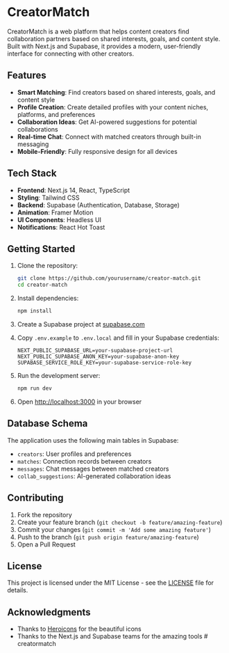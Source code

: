 # CreatorMatch

CreatorMatch is a web platform that helps content creators find collaboration partners based on shared interests, goals, and content style. Built with Next.js and Supabase, it provides a modern, user-friendly interface for connecting with other creators.

## Features

- **Smart Matching**: Find creators based on shared interests, goals, and content style
- **Profile Creation**: Create detailed profiles with your content niches, platforms, and preferences
- **Collaboration Ideas**: Get AI-powered suggestions for potential collaborations
- **Real-time Chat**: Connect with matched creators through built-in messaging
- **Mobile-Friendly**: Fully responsive design for all devices

## Tech Stack

- **Frontend**: Next.js 14, React, TypeScript
- **Styling**: Tailwind CSS
- **Backend**: Supabase (Authentication, Database, Storage)
- **Animation**: Framer Motion
- **UI Components**: Headless UI
- **Notifications**: React Hot Toast

## Getting Started

1. Clone the repository:
   ```bash
   git clone https://github.com/yourusername/creator-match.git
   cd creator-match
   ```

2. Install dependencies:
   ```bash
   npm install
   ```

3. Create a Supabase project at [supabase.com](https://supabase.com)

4. Copy `.env.example` to `.env.local` and fill in your Supabase credentials:
   ```
   NEXT_PUBLIC_SUPABASE_URL=your-supabase-project-url
   NEXT_PUBLIC_SUPABASE_ANON_KEY=your-supabase-anon-key
   SUPABASE_SERVICE_ROLE_KEY=your-supabase-service-role-key
   ```

5. Run the development server:
   ```bash
   npm run dev
   ```

6. Open [http://localhost:3000](http://localhost:3000) in your browser

## Database Schema

The application uses the following main tables in Supabase:

- `creators`: User profiles and preferences
- `matches`: Connection records between creators
- `messages`: Chat messages between matched creators
- `collab_suggestions`: AI-generated collaboration ideas

## Contributing

1. Fork the repository
2. Create your feature branch (`git checkout -b feature/amazing-feature`)
3. Commit your changes (`git commit -m 'Add some amazing feature'`)
4. Push to the branch (`git push origin feature/amazing-feature`)
5. Open a Pull Request

## License

This project is licensed under the MIT License - see the [LICENSE](LICENSE) file for details.

## Acknowledgments

- Thanks to [Heroicons](https://heroicons.com/) for the beautiful icons
- Thanks to the Next.js and Supabase teams for the amazing tools #   c r e a t o r m a t c h  
 